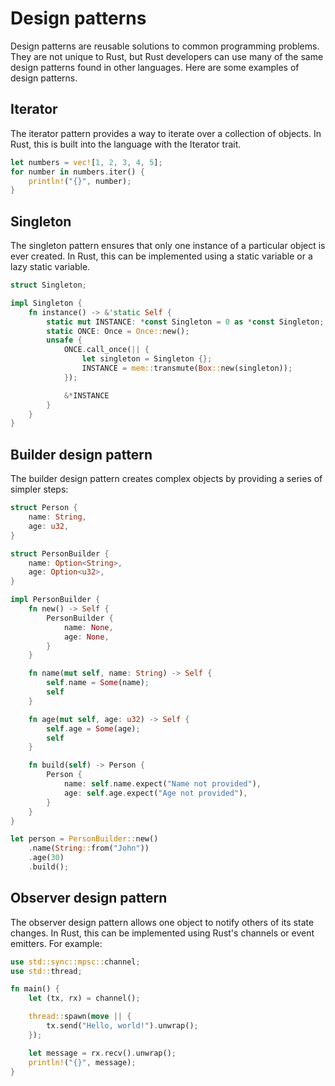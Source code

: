 # Design patterns

Design patterns are reusable solutions to common programming problems. They are not unique to Rust, but Rust developers can use many of the same design patterns found in other languages. Here are some examples of design patterns.


## Iterator

The iterator pattern provides a way to iterate over a collection of objects. In Rust, this is built into the language with the Iterator trait.

```rust
let numbers = vec![1, 2, 3, 4, 5];
for number in numbers.iter() {
    println!("{}", number);
}
```

## Singleton

The singleton pattern ensures that only one instance of a particular object is ever created. In Rust, this can be implemented using a static variable or a lazy static variable.

```rust
struct Singleton;

impl Singleton {
    fn instance() -> &'static Self {
        static mut INSTANCE: *const Singleton = 0 as *const Singleton;
        static ONCE: Once = Once::new();
        unsafe {
            ONCE.call_once(|| {
                let singleton = Singleton {};
                INSTANCE = mem::transmute(Box::new(singleton));
            });

            &*INSTANCE
        }
    }
}
```


<div style="page-break-before:always"></div>

## Builder design pattern

The builder design pattern creates complex objects by providing a series of simpler steps:

```rust
struct Person {
    name: String,
    age: u32,
}

struct PersonBuilder {
    name: Option<String>,
    age: Option<u32>,
}

impl PersonBuilder {
    fn new() -> Self {
        PersonBuilder {
            name: None,
            age: None,
        }
    }

    fn name(mut self, name: String) -> Self {
        self.name = Some(name);
        self
    }

    fn age(mut self, age: u32) -> Self {
        self.age = Some(age);
        self
    }

    fn build(self) -> Person {
        Person {
            name: self.name.expect("Name not provided"),
            age: self.age.expect("Age not provided"),
        }
    }
}

let person = PersonBuilder::new()
    .name(String::from("John"))
    .age(30)
    .build();
```

<div style="page-break-before:always"></div>

## Observer design pattern

The observer design pattern allows one object to notify others of its state changes. In Rust, this can be implemented using Rust's channels or event emitters. For example:

```rust
use std::sync::mpsc::channel;
use std::thread;

fn main() {
    let (tx, rx) = channel();

    thread::spawn(move || {
        tx.send("Hello, world!").unwrap();
    });

    let message = rx.recv().unwrap();
    println!("{}", message);
}
```
